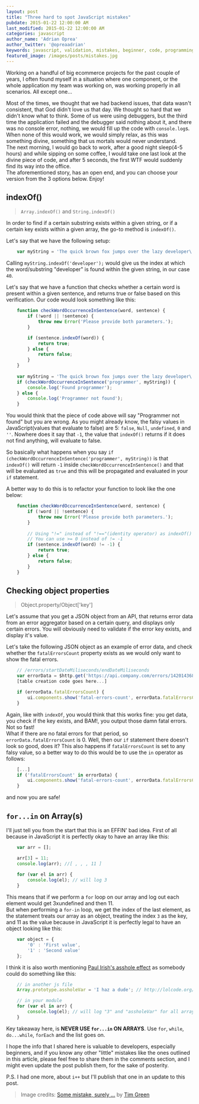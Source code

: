 ```yaml
---
layout: post
title: "Three hard to spot JavaScript mistakes"
pubdate: 2015-01-22 12:00:00 AM
last_modified: 2015-01-22 12:00:00 AM
categories: javascript
author_name: 'Adrian Oprea'
author_twitter: '@opreaadrian'
keywords: javascript, validation, mistakes, beginner, code, programming, objects, indexOf, for-in, loops
featured_image: /images/posts/mistakes.jpg
---
```


Working on a handful of big ecommerce projects for the past couple of years, I often found myself in a situation where one component, or the whole application my team was working on, was working properly in all scenarios. All except one...

Most of the times, we thought that we had backend issues, that data wasn't consistent, that God didn't love us that day. We thought so hard that we didn't know what to think. Some of us were using debuggers, but the third time the application failed and the debugger said nothing about it, and there was no console error, nothing, we would fill up the code with `console.log`s. When none of this would work, we would simply relax, as this was something divine, something that us mortals would never understand.  
The next morning, I would go back to work, after a good night sleep(4-5 hours) and while sipping on some coffee, I would take one last look at the divine piece of code, and after 5 seconds, the first WTF would suddenly find its way into the office.  
The aforementioned story, has an open end, and you can choose your version from the 3 options below. Enjoy!

## indexOf()
> `Array.indexOf()` and `String.indexOf()`

In order to find if a certain substring exists within a given string, or if a certain key exists within a given array, the go-to method is `indexOf()`.

Let's say that we have the following setup:

```js   
    var myString = 'The quick brown fox jumps over the lazy developer\'s head';
```

Calling `myString.indexOf('developer');` would give us the index at which the word/substring "developer" is found within the given string, in our case `40`.

Let's say that we have a function that checks whether a certain word is present within a given sentence, and returns true or false based on this verification. Our code would look something like this:

```js  
    function checkWordOccurrenceInSentence(word, sentence) {
        if (!word || !sentence) {
            throw new Error('Please provide both parameters.');
        }

        if (sentence.indexOf(word)) {
            return true;
        } else {
            return false;
        }
    }
    
    var myString = 'The quick brown fox jumps over the lazy developer\'s head';
    if (checkWordOccurrenceInSentence('programmer', myString)) {
        console.log('Found programmer');
    } else {
        console.log('Programmer not found');
    }
```

You would think that the piece of code above will say "Programmer not found" but you are wrong. As you might already know, the falsy values in JavaScript(values that evaluate to false) are 5: `false`, `Null`, `undefined`, `0` and `''`. Nowhere does it say that `-1`, the value that `indexOf()` returns if it does not find anything, will evaluate to false. 

So basically what happens when you say `if (checkWordOccurrenceInSentence('programmer', myString))`
is that `indexOf()` will return `-1` inside `checkWordOccurrenceInSentence()` and that will be evaluated as `true` and this will be propagated and evaluated in your `if` statement.

A better way to do this is to refactor your function to look like the one below:

```js  
    function checkWordOccurrenceInSentence(word, sentence) {
        if (!word || !sentence) {
            throw new Error('Please provide both parameters.');
        }
        
        // Using "!=" instead of "!=="(identity operator) as indexOf() will not trick us
        // You can use >= 0 instead of != -1
        if (sentence.indexOf(word) != -1) {
            return true;
        } else {
            return false;
        }
    }
```


## Checking object properties
> Object.property/Object['key']

Let's assume that you get a JSON object from an API, that returns error data from an error aggregator based on a certain query, and displays only certain errors. You will obviously need to validate if the error key exists, and display it's value.

Let's take the following JSON object as an example of error data, and check whether the `fatalErrorsCount` property exists as we would only want to show the fatal errors.

```js
    // /errors/startDateMiliseconds/endDateMiliseconds
    var errorData = $http.get('https://api.company.com/errors/14201436816409/1421882120458');
    [table creation code goes here...]

    if (errorData.fatalErrorsCount) {
        ui.components.show('fatal-errors-count', errorData.fatalErrorsCount);
    }
```

Again, like with `indexOf`, you would think that this works fine: you get data, you check if the key exists, and BAM!, you output those damn fatal errors. Not so fast!  
What if there are no fatal errors for that period, so `errorData.fatalErrorsCount` is 0. Well, then our `if` statement there doesn't look so good, does it? This also happens if `fatalErrorsCount` is set to any falsy value, so a better way to do this would be to use the `in` operator as follows:

```js
    [...]
    if ('fatalErrorsCount' in errorData) {
        ui.components.show('fatal-errors-count', errorData.fatalErrorsCount);
    }
```

and now you are safe!

## `for...in` on Array(s)

I'll just tell you from the start that this is an EFFIN' bad idea. First of all because in JavaScript it is perfectly okay to have an array like this:

```js
    var arr = [];

    arr[3] = 11;
    console.log(arr); //[ , , , 11 ]
    
    for (var el in arr) {
        console.log(el); // will log 3
    }
```

This means that if we perform a `for` loop on our array and log out each element would get 3xundefined and then 11.  
But when performing a `for-in` loop, we get the index of the last element, as the statement treats our array as an object, treating the index `3` as the key, and 11 as the value because in JavaScript it is perfectly legal to have an object looking like this:

```js
    var object = {
        '0' : 'First value',
        '1' : 'Second value'
    };
```

I think it is also worth mentioning [Paul Irish's asshole effect](http://vimeo.com/12529436#t=272) as somebody could do something like this:

```js
    // in another js file
    Array.prototype.assholeVar = 'I haz a dude'; // http://lolcode.org/

    // in your module
    for (var el in arr) {
        console.log(el); // will log "3" and "assholeVar" for all arrays
    }
```

Key takeaway here, is __NEVER USE `for...in` ON ARRAYS__. Use `for`, `while`, `do...while`, `forEach` and the list goes on.

I hope the info that I shared here is valuable to developers, especially beginners, and if you know any other "little" mistakes like the ones outlined in this article, please feel free to share them in the comments section, and I might even update the post publish them, for the sake of posterity. 

P.S. I had one more, about `i++` but I'll publish that one in an update to this post.

> Image credits: [Some mistake, surely ...](https://flic.kr/p/nrHJrx) by [Tim Green](https://www.flickr.com/photos/atoach/)

